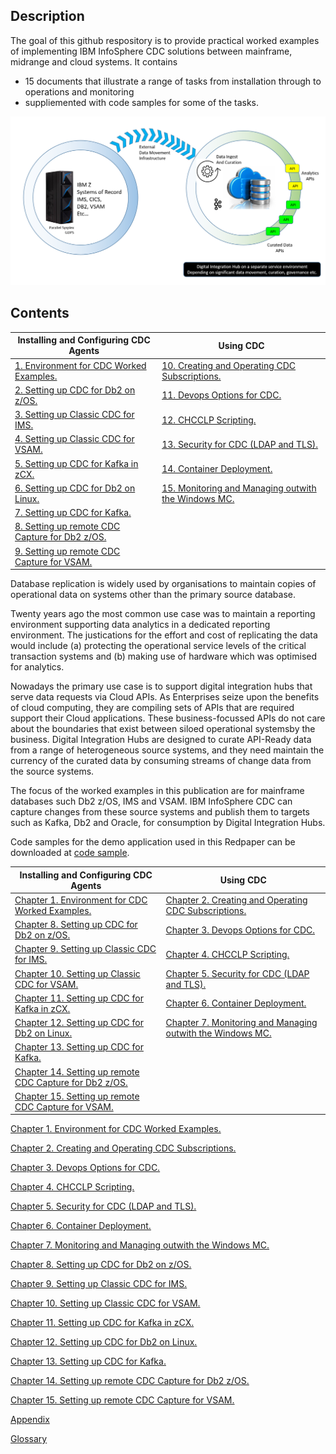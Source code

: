 ## Description

The goal of this github respository is to provide practical worked examples of implementing IBM InfoSphere CDC solutions between mainframe, midrange and cloud systems. 
It contains  

* 15 documents that illustrate a range of tasks from installation through to operations and monitoring
* suppliemented with code samples for some of the  tasks.

![ZDIM](images/cdc/zdim.png)

## Contents

| Installing and Configuring CDC Agents | Using CDC |
| --- | --- |
| [1. Environment for CDC Worked Examples.](C001_environment.md) | [10. Creating and Operating CDC Subscriptions.](C002_administration.md) |
| [2. Setting up CDC for Db2 on z/OS.](C008_cdcdb2zos.md) | [11. Devops Options for CDC.](C003_devops.md) | 
| [3. Setting up Classic CDC for IMS.](C009_cdcims.md) | [12. CHCCLP Scripting.](C004_chcclp.md) |
| [4. Setting up Classic CDC for VSAM.](C010_vsam.md) | [13. Security for CDC (LDAP and TLS).](C005_security.md) |
| [5. Setting up CDC for Kafka in zCX.](C011_zcx.md) | [14. Container Deployment.](C006_containers.md) |
| [6. Setting up CDC for Db2 on Linux.](C012_db2linux.md) | [15. Monitoring and Managing outwith the Windows MC.](C007_dashboard.md) |
| [7. Setting up CDC for Kafka.](C013_kafka.md) |    |
| [8. Setting up remote CDC Capture for Db2 z/OS.](C014_rdb2zos.md) |     |
| [9. Setting up remote CDC Capture for VSAM.](C015_rvsam.md) |     |    


Database replication is widely used by organisations to maintain copies of operational data on systems other than the primary source database. 

Twenty years ago the most common use case was to maintain a reporting environment supporting data analytics in a dedicated reporting environment. 
The justications for the effort and cost of replicating the data would include (a) protecting the operational service levels of the critical transaction systems and 
(b) making use of hardware which was optimised for analytics.

Nowadays the primary use case is to support digital integration hubs that serve data requests via Cloud APIs. As Enterprises seize upon the benefits of cloud computing, they 
are compiling sets of APIs that are required support their Cloud applications. These business-focussed APIs do not care about the boundaries that exist between siloed 
operational systemsby the business. Digital Integration Hubs are designed to curate API-Ready data from a range of heterogeneous source systems, and they need maintain the 
currency of the curated data by consuming streams of change data from the source systems.

The focus of the worked examples in this publication are for mainframe databases such Db2 z/OS, IMS and VSAM. IBM InfoSphere CDC can capture changes from these source systems 
and publish them to targets such as Kafka, Db2 and Oracle, for consumption by Digital Integration Hubs.

Code samples for the demo application used in this Redpaper can be downloaded at [code sample](https://github.com/zeditor01/cdc_examples/tree/main/code%20sample).



| Installing and Configuring CDC Agents | Using CDC |
| --- | --- |
| [Chapter 1.  Environment for CDC Worked Examples.](C001_environment.md) | [Chapter 2.  Creating and Operating CDC Subscriptions.](C002_administration.md) |
| [Chapter 8.  Setting up CDC for Db2 on z/OS.](C008_cdcdb2zos.md) | [Chapter 3.  Devops Options for CDC.](C003_devops.md) | 
| [Chapter 9.  Setting up Classic CDC for IMS.](C009_cdcims.md) | [Chapter 4.  CHCCLP Scripting.](C004_chcclp.md) |
| [Chapter 10.  Setting up Classic CDC for VSAM.](C010_vsam.md) | [Chapter 5.  Security for CDC (LDAP and TLS).](C005_security.md) |
| [Chapter 11.  Setting up CDC for Kafka in zCX.](C011_zcx.md) | [Chapter 6.  Container Deployment.](C006_containers.md) |
| [Chapter 12.  Setting up CDC for Db2 on Linux.](C012_db2linux.md) | [Chapter 7.  Monitoring and Managing outwith the Windows MC.](C007_dashboard.md) |
| [Chapter 13.  Setting up CDC for Kafka.](C013_kafka.md) |    |
| [Chapter 14.  Setting up remote CDC Capture for Db2 z/OS.](C014_rdb2zos.md) |     |
| [Chapter 15.  Setting up remote CDC Capture for VSAM.](C015_rvsam.md) |     |    




[Chapter 1.  Environment for CDC Worked Examples.](C001_environment.md) 

[Chapter 2.  Creating and Operating CDC Subscriptions.](C002_administration.md)

[Chapter 3.  Devops Options for CDC.](C003_devops.md)

[Chapter 4.  CHCCLP Scripting.](C004_chcclp.md)

[Chapter 5.  Security for CDC (LDAP and TLS).](C005_security.md)

[Chapter 6.  Container Deployment.](C006_containers.md)

[Chapter 7.  Monitoring and Managing outwith the Windows MC.](C007_dashboard.md)

[Chapter 8.  Setting up CDC for Db2 on z/OS.](C008_cdcdb2zos.md)

[Chapter 9.  Setting up Classic CDC for IMS.](C009_cdcims.md)

[Chapter 10.  Setting up Classic CDC for VSAM.](C010_vsam.md)

[Chapter 11.  Setting up CDC for Kafka in zCX.](C011_zcx.md)

[Chapter 12.  Setting up CDC for Db2 on Linux.](C012_db2linux.md)

[Chapter 13.  Setting up CDC for Kafka.](C013_kafka.md)

[Chapter 14.  Setting up remote CDC Capture for Db2 z/OS.](C014_rdb2zos.md)

[Chapter 15.  Setting up remote CDC Capture for VSAM.](C015_rvsam.md)

[Appendix](C016_appendix.md)

[Glossary](C017_glossary.md)